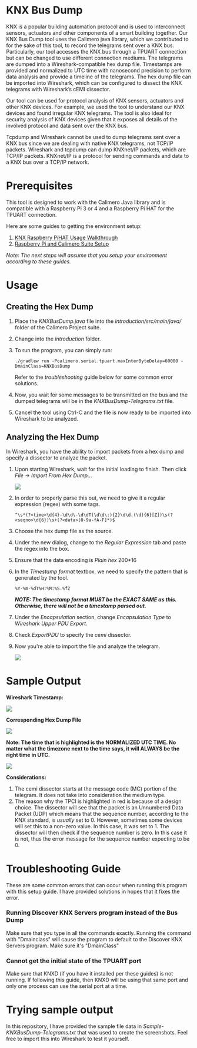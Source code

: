 # KNX Bus Dump
KNX is a popular building automation protocol and is used to interconnect sensors, actuators and other components of a smart building together.  Our KNX Bus Dump tool uses the Calimero java library, which we contributed to for the sake of this tool, to record the telegrams sent over a KNX bus. Particularly, our tool accesses the KNX bus through a TPUART connection but can be changed to use different connection mediums. The telegrams are dumped into a Wireshark-compatible hex dump file. Timestamps are provided and normalized to UTC time with nanosecond precision to perform data analysis and provide a timeline of the telegrams. The hex dump file can be imported into Wireshark, which can be configured to dissect the KNX telegrams with Wireshark’s cEMI dissector. 

Our tool can be used for protocol analysis of KNX sensors, actuators and other KNX devices. For example, we used the tool to understand our KNX devices and found irregular KNX telegrams. The tool is also ideal for security analysis of KNX devices given that it exposes all details of the involved protocol and data sent over the KNX bus.

Tcpdump and Wireshark cannot be used to dump telegrams sent over a KNX bus since we are dealing with native KNX telegrams, not TCP/IP packets. Wireshark and tcpdump can dump KNXnet/IP packets, which are TCP/IP packets. KNXnet/IP is a protocol for sending commands and data to a KNX bus over a TCP/IP network.

# Prerequisites

This tool is designed to work with the Calimero Java library and is compatible with a Raspberry Pi 3 or 4 and a Raspberry Pi HAT for the TPUART connection.

Here are some guides to getting the environment setup:

  1. [KNX Raspberry PiHAT Usage Walkthrough](/KNX-Raspberry-Pi-Hat-Usage/README.md)
  2. [Raspberry Pi and Calimero Suite Setup](/Raspberry-Pi-Calimero-Setup/README.md)
  
_Note: The next steps will assume that you setup your environment according to these guides._

# Usage
  
  ## Creating the Hex Dump
  1. Place the _KNXBusDump.java_ file into the _introduction/src/main/java/_ folder of the Calimero Project suite.

  2. Change into the _introduction_ folder.

  3. To run the program, you can simply run:
      ```
      ./gradlew run -Pcalimero.serial.tpuart.maxInterByteDelay=60000 -DmainClass=KNXBusDump
      ```
      
      Refer to the _troubleshooting_ guide below for some common error solutions.

  4. Now, you wait for some messages to be transmitted on the bus and the dumped telegrams will be in the _KNXBusDump-Telegrams.txt_ file.

  5. Cancel the tool using Ctrl-C and the file is now ready to be imported into Wireshark to be analyzed.


  ## Analyzing the Hex Dump 
  In Wireshark, you have the ability to import packets from a hex dump and specify a dissector to analyze the packet.
  
  1. Upon starting Wireshark, wait for the initial loading to finish. Then click _File -> Import From Hex Dump..._
      
     <img src="Images\Wireshark-Import-From-Hex-Dump-Option.png">
      
  2. In order to properly parse this out, we need to give it a regular expression (regex) with some tags.
    
      ```
      ^\s*(?<time>\d{4}-\d\d\-\d\dT(\d\d\:){2}\d\d.(\d){6}[Z])\s(?<seqno>\d{6})\s+(?<data>[0-9a-fA-F]*)$
      ```
  
  3. Choose the hex dump file as the source.
      
  4. Under the new dialog, change to the _Regular Expression_ tab and paste the regex into the box.
  
  5. Ensure that the data encoding is _Plain hex_
  200*16
  6. In the _Timestamp format_ textbox, we need to specify the pattern that is generated by the tool. 
  
      ```
      %Y-%m-%dT%H:%M:%S.%fZ
      ```
      
      _**NOTE: The timestamp format MUST be the EXACT SAME as this. Otherwise, there will not be a timestamp parsed out.**_
      
  
  7. Under the _Encapsulation_ section, change _Encapsulation Type_ to _Wireshark Upper PDU Export_.
  
  8. Check _ExportPDU_ to specify the _cemi_ dissector.
  
  9. Now you're able to import the file and analyze the telegram.

     <img src="Images/Wireshark-Full-Hex-Dump-Settings.png">


# Sample Output


**Wireshark Timestamp:**
    
   <img src="Images/Wireshark-Sample-Import-Timestamp.png">

**Corresponding Hex Dump File**

   <img src="Images/Wireshark-Sample-Hexdump-Timestamp.png">


**Note: The time that is highlighted is the NORMALIZED UTC TIME. No matter what the timezone next to the time says, it will ALWAYS be the right time in UTC.**


   <img src="Images/Wireshark-Sample-Import-Output.png">

**Considerations:**
    
   1. The cemi dissector starts at the message code (MC) portion of the telegram. It does not take into consideration the medium type.
   2. The reason why the TPCI is highlighted in red is because of a design choice. The dissector will see that the packet is an Unnumbered Data Packet (UDP) which means that the sequence number, according to the KNX standard, is _usually_ set to 0. However, sometimes some devices will set this to a non-zero value. In this case, it was set to 1. The dissector will then check if the sequence number is zero. In this case it is not, thus the error message for the sequence number expecting to be 0. 



# Troubleshooting Guide 

These are some common errors that can occur when running this program with this setup guide. I have provided solutions in hopes that it fixes the error.

### Running Discover KNX Servers program instead of the Bus Dump

Make sure that you type in all the commands exactly. Running the command with "Dmainclass" will cause the program to default to the Discover KNX Servers program. Make sure it's "DmainClass"

### Cannot get the initial state of the TPUART port

Make sure that KNXD (if you have it installed per these guides) is not running. If following this guide, then KNXD will be using that same port and only one process can use the serial port at a time.


# Trying sample output

In this repository, I have provided the sample file data in _Sample-KNXBusDump-Telegrams.txt_ that was used to create the screenshots. Feel free to import this into Wireshark to test it yourself.